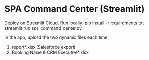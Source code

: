 # SPA Command Center (Streamlit)

Deploy on Streamlit Cloud. Run locally:
pip install -r requirements.txt
streamlit run spa_command_center.py

In the app, upload the two dynamic files each time:
1) report*.xlsx  (Salesforce export)
2) Booking Name & CRM Executive*.xlsx
